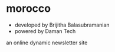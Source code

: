 morocco
=======
* developed by Brijitha Balasubramanian
* powered by Daman Tech

 an online dynamic newsletter site

